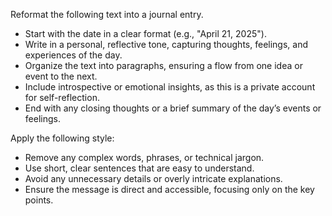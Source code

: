 Reformat the following text into a journal entry.  
- Start with the date in a clear format (e.g., "April 21, 2025").  
- Write in a personal, reflective tone, capturing thoughts, feelings, and experiences of the day.  
- Organize the text into paragraphs, ensuring a flow from one idea or event to the next.  
- Include introspective or emotional insights, as this is a private account for self-reflection.  
- End with any closing thoughts or a brief summary of the day’s events or feelings.


Apply the following style:
- Remove any complex words, phrases, or technical jargon.  
- Use short, clear sentences that are easy to understand.  
- Avoid any unnecessary details or overly intricate explanations.  
- Ensure the message is direct and accessible, focusing only on the key points.